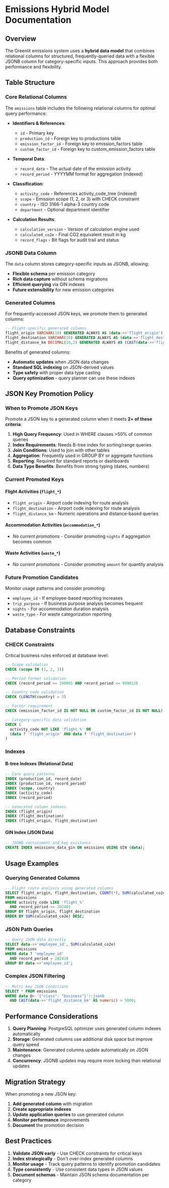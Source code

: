 # Emissions Hybrid Model Documentation

## Overview

The Greenlit emissions system uses a **hybrid data model** that combines relational columns for structured, frequently-queried data with a flexible JSONB column for category-specific inputs. This approach provides both performance and flexibility.

## Table Structure

### Core Relational Columns

The `emissions` table includes the following relational columns for optimal query performance:

- **Identifiers & References**:
  - `id` - Primary key
  - `production_id` - Foreign key to productions table
  - `emission_factor_id` - Foreign key to emission_factors table
  - `custom_factor_id` - Foreign key to custom_emission_factors table

- **Temporal Data**:
  - `record_date` - The actual date of the emission activity
  - `record_period` - YYYYMM format for aggregation (indexed)

- **Classification**:
  - `activity_code` - References activity_code_tree (indexed)
  - `scope` - Emission scope (1, 2, or 3) with CHECK constraint
  - `country` - ISO 3166-1 alpha-3 country code
  - `department` - Optional department identifier

- **Calculation Results**:
  - `calculation_version` - Version of calculation engine used
  - `calculated_co2e` - Final CO2 equivalent result in kg
  - `record_flags` - Bit flags for audit trail and status

### JSONB Data Column

The `data` column stores category-specific inputs as JSONB, allowing:
- **Flexible schema** per emission category
- **Rich data capture** without schema migrations
- **Efficient querying** via GIN indexes
- **Future extensibility** for new emission categories

### Generated Columns

For frequently-accessed JSON keys, we promote them to generated columns:

```sql
-- Flight-specific generated columns
flight_origin VARCHAR(10) GENERATED ALWAYS AS (data->>'flight_origin') STORED,
flight_destination VARCHAR(10) GENERATED ALWAYS AS (data->>'flight_destination') STORED,
flight_distance_km DECIMAL(10,2) GENERATED ALWAYS AS (CAST(data->>'flight_distance_km' AS decimal(10,2))) STORED
```

Benefits of generated columns:
- **Automatic updates** when JSON data changes
- **Standard SQL indexing** on JSON-derived values
- **Type safety** with proper data type casting
- **Query optimization** - query planner can use these indexes

## JSON Key Promotion Policy

### When to Promote JSON Keys

Promote a JSON key to a generated column when it meets **2+ of these criteria**:

1. **High Query Frequency**: Used in WHERE clauses >50% of common queries
2. **Index Requirements**: Needs B-tree index for sorting/range queries
3. **Join Conditions**: Used to join with other tables
4. **Aggregation**: Frequently used in GROUP BY or aggregate functions
5. **Reporting**: Required for standard reports or dashboards
6. **Data Type Benefits**: Benefits from strong typing (dates, numbers)

### Current Promoted Keys

#### Flight Activities (`flight_*`)
- `flight_origin` - Airport code indexing for route analysis
- `flight_destination` - Airport code indexing for route analysis  
- `flight_distance_km` - Numeric operations and distance-based queries

#### Accommodation Activities (`accommodation_*`)
- *No current promotions* - Consider promoting `nights` if aggregation becomes common

#### Waste Activities (`waste_*`)
- *No current promotions* - Consider promoting `amount` for quantity analysis

### Future Promotion Candidates

Monitor usage patterns and consider promoting:
- `employee_id` - If employee-based reporting increases
- `trip_purpose` - If business purpose analysis becomes frequent
- `nights` - For accommodation duration analysis
- `waste_type` - For waste categorization reporting

## Database Constraints

### CHECK Constraints

Critical business rules enforced at database level:

```sql
-- Scope validation
CHECK (scope IN (1, 2, 3))

-- Period format validation  
CHECK (record_period >= 190001 AND record_period <= 999912)

-- Country code validation
CHECK (LENGTH(country) = 3)

-- Factor requirement
CHECK (emission_factor_id IS NOT NULL OR custom_factor_id IS NOT NULL)

-- Category-specific data validation
CHECK (
  activity_code NOT LIKE 'flight_%' OR 
  (data ? 'flight_origin' AND data ? 'flight_destination')
)
```

### Indexes

#### B-tree Indexes (Relational Data)
```sql
-- Core query patterns
INDEX (production_id, record_date)
INDEX (production_id, record_period) 
INDEX (scope, country)
INDEX (activity_code)
INDEX (record_period)

-- Generated column indexes
INDEX (flight_origin)
INDEX (flight_destination)  
INDEX (flight_origin, flight_destination)
```

#### GIN Index (JSON Data)
```sql
-- JSONB containment and key existence
CREATE INDEX emissions_data_gin ON emissions USING GIN (data);
```

## Usage Examples

### Querying Generated Columns
```sql
-- Flight route analysis using generated columns
SELECT flight_origin, flight_destination, COUNT(*), SUM(calculated_co2e)
FROM emissions 
WHERE activity_code LIKE 'flight_%'
  AND record_period >= 202401
GROUP BY flight_origin, flight_destination
ORDER BY SUM(calculated_co2e) DESC;
```

### JSON Path Queries
```sql  
-- Query JSON data directly
SELECT data->>'employee_id', SUM(calculated_co2e)
FROM emissions
WHERE data ? 'employee_id'
  AND record_period = 202410
GROUP BY data->>'employee_id';
```

### Complex JSON Filtering
```sql
-- Multi-key JSON conditions
SELECT * FROM emissions
WHERE data @> '{"class": "business"}'::jsonb
  AND CAST(data->>'flight_distance_km' AS numeric) > 5000;
```

## Performance Considerations

1. **Query Planning**: PostgreSQL optimizer uses generated column indexes automatically
2. **Storage**: Generated columns use additional disk space but improve query speed
3. **Maintenance**: Generated columns update automatically on JSON changes
4. **Concurrency**: JSONB updates may require more locking than relational updates

## Migration Strategy

When promoting a new JSON key:

1. **Add generated column** with migration
2. **Create appropriate indexes**
3. **Update application queries** to use generated column
4. **Monitor performance** improvements
5. **Document** the promotion decision

## Best Practices

1. **Validate JSON early** - Use CHECK constraints for critical keys
2. **Index strategically** - Don't over-index generated columns  
3. **Monitor usage** - Track query patterns to identify promotion candidates
4. **Type consistently** - Use consistent data types in JSON values
5. **Document schemas** - Maintain JSON schema documentation per category